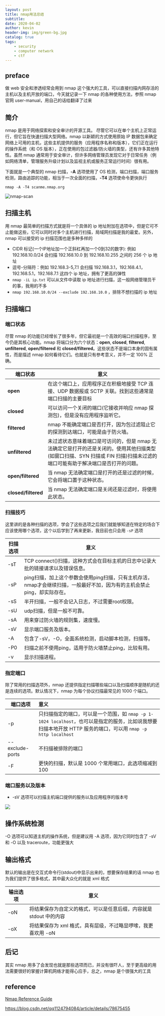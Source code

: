 ```yaml
---
layout: post
title: nmap用法总结
subtitle: 
date: 2020-04-02
author: kevin
header-img: img/green-bg.jpg
catalog: true
tags:
    - security
    - computer network
    - ctf
---
```




## preface



做 web 安全和渗透经常会用到 nmap 这个强大的工具，可以直接扫描内网存活的主机以及主机开放的端口，今天就记录一下 nmap 的各种使用方法，参照 nmap 官网 user-manual，用自己的话给翻译了过来



## 简介



nmap 是用于网络探索和安全审计的开源工具。 尽管它可以在单个主机上正常运行，但它旨在快速扫描大型网络。nmap 以新颖的方式使用原始 IP 数据包来确定网络上可用的主机，这些主机提供的服务（应用程序名称和版本），它们正在运行的操作系统（和 OS 版本），正在使用的包过滤器/防火墙的类型，还有许多其他特性。虽然 nmap 通常用于安全审计，但许多网络管理员发现它对于日常任务（例如网络清单，管理服务升级计划以及监视主机或服务正常运行时间）很有用。



下面就是一个典型的 nmap 扫描，**-A** 选项使用了 OS 检测，端口扫描，端口服务检测，路由追踪的功能，相当于一次全面的扫描，**-T4** 选项使命令更快执行

```shell
nmap -A -T4 scanme.nmap.org
```



![nmap-scan](https://i.loli.net/2020/04/06/QYAB39aTNbW5Mfe.png)



## 扫描主机



用 nmap 最简单的扫描方式就是将一个具体的 ip 地址附加在选项中，但是它可不止能做这些，它可以同时对多个主机进行扫描，局域网扫描是我的最爱。另外，nmap 可以接受的 ip 扫描范围也是多种多样的

* CIDR 标记(一个IP地址加一个正斜杠再加一个0到32的数字): 例如 192.168.10.0/24 会扫描 192.168.10.0 到 192.168.10.255 之间的 256 个 ip 地址
* 逗号-分隔符：例如 192.168.3-5,7.1 会扫描 192.168.3.1，192.168.4.1，192.168.5.1，192.168.7.1 这四个 ip 地址，拥有了更高的弹性
* `nmap -iL ip.txt` 可以从文件中读取 ip 地址进行扫描，这一般网络管理员干的事，我用的不多
* `nmap 192.168.10.0/24 --exclude 192.168.10.0` ，排除不想扫描的 ip 地址



## 扫描端口



### 端口状态



尽管 nmap 的功能已经增长了很多年，但它最初是一个高效的端口扫描程序，至今仍是其核心功能。nmap 将端口分为六个状态：**open**, **closed**, **filtered**, **unfiltered**, **open/filtered** 和 **closed/filtered**。这些状态不是端口本身的固有属性，而是描述 nmap 如何看待它们。也就是只有参考意义，并不一定 100% 正确。



| 端口状态            | 意义                                                         |
| ------------------- | ------------------------------------------------------------ |
| **open**            | 在这个端口上，应用程序正在积极地接受 TCP 连接、UDP 数据报或 SCTP 关联。找到这些通常是端口扫描的主要目标 |
| **closed**          | 可以访问一个关闭的端口(它接收并响应 nmap 探测包)，但是没有应用程序监听它。 |
| **filtered**        | nmap 不能确定端口是否打开，因为包过滤阻止它的探测到达端口，可能是由于防火墙。 |
| **unfiltered**      | 未过滤状态意味着端口是可访问的，但是 nmap 无法确定它是打开的还是关闭的。使用其他扫描类型(如窗口扫描、SYN 扫描或 FIN 扫描)扫描未过滤的端口可能有助于解决端口是否打开的问题。 |
| **open/filtered**   | 当 nmap 无法确定端口是打开的还是过滤的时候，它会将端口置于这种状态。 |
| **closed/filtered** | 当 nmap 无法确定端口是关闭还是过滤时，将使用此状态。         |



### 扫描技巧



这里讲的是各种扫描的选项，学会了这些选项之后我们就能够知道在特定的场合下应该使用哪个选项，这个以后学到了再来更新，我目前也只会用 `-sP` 选项



| 扫描选项 | 意义                                                         |
| -------- | ------------------------------------------------------------ |
| -sT      | TCP connect()扫描，这种方式会在目标主机的日志中记录大批的链接请求以及错误信息。 |
| -sP      | ping扫描，加上这个参数会使用ping扫描，只有主机存活，nmap才会继续扫描，一般最好不加，因为有的主机会禁止ping，却实际存在。 |
| -sS      | 半开扫描，一般不会记入日志，不过需要root权限。               |
| -sU      | udp扫描，但是一般不可靠。                                    |
| -sA      | 用来穿过防火墙的规则集，速度慢。                             |
| -sV      | 显示端口服务及版本。                                         |
| -A       | 包含了-sV，-O，全面系统检测，启动脚本检测，扫描等。          |
| -P0      | 扫描之前不使用ping，适用于防火墙禁止ping，比较有用。         |
| -v       | 显示扫描进程。                                               |



### 指定端口



除了常用的扫描选项外，nmap 还提供指定扫描哪些端口以及扫描顺序是随机的还是连续的选项。默认情况下，nmap 为每个协议扫描最常见的 1000 个端口。



| 端口选项        | 意义                                                         |
| --------------- | :----------------------------------------------------------- |
| -p              | 只扫描指定的端口，可以是一个范围，如 `nmap -p 1-1024 localhost`，也可以是指定的服务，比如说我想要扫描本地开放 HTTP 服务的端口，可以用 `nmap -p http localhost` |
| --exclude-ports | 不扫描被排除的端口                                           |
| -F              | 更快的扫描，默认是 1000 个常用端口，此选项缩减到 100         |



### 端口服务以及版本



* -sV	选项可以扫描主机端口提供的服务以及应用程序的版本号

![](https://i.loli.net/2020/04/08/1jMT5NQndqERtOG.png)



## 操作系统检测



-O 选项可以知道主机的操作系统，但是建议用 -A 选项，因为它同时包含了 -sV  和 -O 以及 traceroute，功能更强大



## 输出格式



默认的输出是在交互式命令行(stdout)中显示出来的，想要保存结果的话 nmap 也为我们提供了很多格式，其中最大众化的就是 xml 格式



| 输出选项 | 意义                                                         |
| -------- | ------------------------------------------------------------ |
| -oN      | 将结果保存为自定义的格式，可以是任意后缀，内容就是 stdout 中的内容 |
| -oX      | 将结果保存为 xml 格式，具有层级，不过略显啰嗦，我更喜欢用 -oN |



## 后记



其实 nmap 用多了会发现也就是那些选项而已，并没有很吓人，至于更高级的用法需要很好的掌握计算机网络才能得心应手，总之，nmap 是个很强大的工具



## reference



[Nmap Reference Guide](https://nmap.org/book/man.html)

https://blog.csdn.net/qq1124794084/article/details/78675455